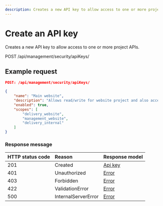 ```yaml
---
description: Creates a new API key to allow access to one or more project APIs.
---
```


# Create an API key

Creates a new API key to allow access to one or more project APIs.

<span class="label label--post">POST</span> /api/management/security/apiKeys/

## Example request

```json
POST: /api/management/security/apiKeys/

{
    "name": "Main website",
    "description": "Allows read/write for website project and also access to internal for meeting information",
    "enabled": true,
    "scopes": [
        "delivery_website",
        "management_website",
        "delivery_internal"
    ]
}
```

### Response message

| HTTP status code | Reason              | Response model                        |
|:-----------------|:--------------------|:--------------------------------------|
| 201              | Created             | [Api key](/model/api-key.md) |
| 401              | Unauthorized        | [Error](/key-concepts/errors.md)      |
| 403              | Forbidden           | [Error](/key-concepts/errors.md)      |
| 422              | ValidationError     | [Error](/key-concepts/errors.md)      |
| 500              | InternalServerError | [Error](/key-concepts/errors.md)      |
